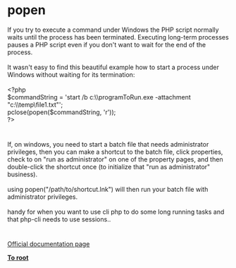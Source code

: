 # popen




<div class="phpcode"><span class="html">
If you try to execute a command under Windows the PHP script normally waits until the process has been terminated. Executing long-term processes pauses a PHP script even if you don&apos;t want to wait for the end of the process.
<br>
<br>It wasn&apos;t easy to find this beautiful example how to start a process under Windows without waiting for its termination:
<br>
<br><span class="default">&lt;?php
<br>$commandString </span><span class="keyword">= </span><span class="string">&apos;start /b c:\\programToRun.exe -attachment &quot;c:\\temp\file1.txt&quot;&apos;</span><span class="keyword">;
<br></span><span class="default">pclose</span><span class="keyword">(</span><span class="default">popen</span><span class="keyword">(</span><span class="default">$commandString</span><span class="keyword">, </span><span class="string">&apos;r&apos;</span><span class="keyword">));
<br></span><span class="default">?&gt;</span>
</span>
</div>
  

#


<div class="phpcode"><span class="html">
If, on windows, you need to start a batch file that needs administrator privileges, then you can make a shortcut to the batch file, click properties, check to on &quot;run as administrator&quot; on one of the property pages, and then double-click the shortcut once (to initialize that &quot;run as administrator&quot; business).<br><br>using popen(&quot;/path/to/shortcut.lnk&quot;) will then run your batch file with administrator privileges.<br><br>handy for when you want to use cli php to do some long running tasks and that php-cli needs to use sessions..</span>
</div>
  

#

[Official documentation page](https://www.php.net/manual/en/function.popen.php)

**[To root](/README.md)**